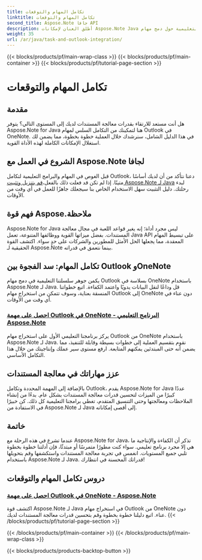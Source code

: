 ```yaml
---
title: تكامل المهام والتوقعات
linktitle: تكامل المهام والتوقعات
second_title: Aspose.Note جافا API
description: أطلق العنان لإمكانات Aspose.Note Java من خلال برامجنا التعليمية حول دمج مهام Outlook في OneNote. ارفع مهاراتك في معالجة المستندات من خلال برامجنا التعليمية.
weight: 35
url: /ar/java/task-and-outlook-integration/
---
```


{{< blocks/products/pf/main-wrap-class >}}
{{< blocks/products/pf/main-container >}}
{{< blocks/products/pf/tutorial-page-section >}}

# تكامل المهام والتوقعات


## مقدمة

هل أنت مستعد للارتقاء بقدرات معالجة المستندات لديك إلى المستوى التالي؟ يتوفر Aspose.Note for Java هنا لتمكينك من التكامل السلس لمهام Outlook في OneNote. في هذا الدليل الشامل، سنرشدك خلال العملية خطوة بخطوة، مما يضمن لك استغلال الإمكانات الكاملة لهذه الأداة القوية.

## الشروع في العمل مع Aspose.Note لجافا

 قبل الغوص في المهام والبرامج التعليمية لتكامل Outlook، دعنا نتأكد من أن لديك أساسًا متينًا. إذا لم تكن قد فعلت ذلك بالفعل،[قم بتنزيل وتثبيت Aspose.Note لـ Java](https://releases.aspose.com/note/java/) لبدء رحلتك. دليل التثبيت سهل الاستخدام الخاص بنا سيجعلك جاهزًا للعمل في أي وقت من الأوقات.

## فهم قوة Aspose.ملاحظة

Aspose.Note for Java ليس مجرد أداة؛ إنه يغير قواعد اللعبة في مجال معالجة المستندات. بفضل ميزاتها القوية ووظائفها المتنوعة، تعمل Java API على تبسيط المهام المعقدة، مما يجعلها الحل الأمثل للمطورين والشركات على حدٍ سواء. اكتشف القوة الحقيقية لـ Aspose.Note بينما نتعمق في قدراته.

## تكامل المهام: سد الفجوة بين Outlook وOneNote

يكمن جوهر سلسلتنا التعليمية في دمج مهام Outlook بسلاسة في OneNote باستخدام Aspose.Note لـ Java. قل وداعًا لنقل البيانات يدويًا واعتمد الكفاءة. اتبع خطواتنا المنسقة بعناية، وسوف تتمكن من استخراج مهام Outlook إلى OneNote دون عناء في أي وقت من الأوقات.

### [احصل على مهمة Outlook في OneNote - البرنامج التعليمي Aspose.Note](./get-outlook-task/)

يركز برنامجنا التعليمي الأول على استخراج مهام Outlook من OneNote باستخدام Aspose.Note لـ Java. نقوم بتقسيم العملية إلى خطوات بسيطة وقابلة للتنفيذ، مما يضمن أنه حتى المبتدئين يمكنهم المتابعة. ارفع مستوى سير عملك وإنتاجيتك من خلال هذا التكامل الأساسي.

## عزز مهاراتك في معالجة المستندات

بالإضافة إلى المهمة المحددة وتكامل Outlook، يقدم Aspose.Note for Java عددًا كبيرًا من الميزات لتحسين قدرات معالجة المستندات بشكل عام. بدءًا من إنشاء الملاحظات ومعالجتها وحتى التنسيق المتقدم، تغطي برامجنا التعليمية كل ذلك. كن خبيرًا في الاستفادة من Aspose.Note لـ Java إلى أقصى إمكاناته.

## خاتمة

عندما تشرع في هذه الرحلة مع Aspose.Note for Java، تذكر أن الكفاءة والإنتاجية ما هي إلا مجرد برنامج تعليمي. سواء كنت مطورًا متمرسًا أو مبتدئًا، فإن أدلتنا خطوة بخطوة تلبي جميع المستويات. انغمس في تجربة معالجة المستندات واستكشفها وقم بتحويلها باستخدام Aspose.Note لـ Java. قدراتك المحسنة في انتظارك!
## دروس تكامل المهام والتوقعات
### [احصل على مهمة Outlook في OneNote - Aspose.Note](./get-outlook-task/)
اكتشف قوة Aspose.Note لـ Java في استخراج مهام Outlook من OneNote دون عناء. اتبع دليلنا خطوة بخطوة وقم بتحسين قدرات معالجة المستندات لديك.
{{< /blocks/products/pf/tutorial-page-section >}}

{{< /blocks/products/pf/main-container >}}
{{< /blocks/products/pf/main-wrap-class >}}

{{< blocks/products/products-backtop-button >}}
